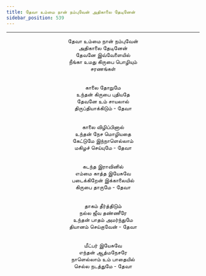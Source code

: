 ```yaml
---
title: தேவா உம்மை நான் நம்புவேன் அதிகாலை தேடினேன்
sidebar_position: 539
---
```


---
<center>
தேவா உம்மை நான் நம்புவேன்<br/>
அதிகாலை தேடினேன்<br/>
தேவனே இவ்வேளையில்<br/>
நீங்கா உமது கிருபை பொழியும்<br/>
சரணங்கள்<br/><br/>

காலை தோறுமே<br/>
உந்தன் கிருபை புதியதே<br/>
தேவனே உம் சாயலால்<br/>
திருப்தியாக்கிடும்            - தேவா<br/><br/>

காலை விழிப்பினால்<br/>
உந்தன் நேச மொழியதை<br/>
கேட்டுமே இந்நாளெல்லாம்<br/>
மகிழச் செய்யுமே            - தேவா<br/><br/>

கடந்த இராவினில்<br/>
எம்மை காத்த இயேசுவே<br/>
படைக்கிறேன் இக்காலையில்<br/>
கிருபை தாருமே            - தேவா<br/><br/>

தாகம் தீர்த்திடும்<br/>
நல்ல ஜீவ தண்ணீரே<br/>
உந்தன் பாதம் அமர்ந்துமே<br/>
தியானம் செய்குவேன்            - தேவா<br/><br/>

மீட்பர் இயேசுவே<br/>
எந்தன் ஆத்மநேசரே<br/>
நாளெல்லாம் உம் பாதையில்<br/>
செல்ல நடத்துமே            - தேவா
</center>